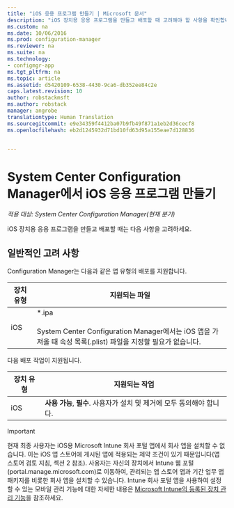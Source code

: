```yaml
---
title: "iOS 응용 프로그램 만들기 | Microsoft 문서"
description: "iOS 장치용 응용 프로그램을 만들고 배포할 때 고려해야 할 사항을 확인합니다."
ms.custom: na
ms.date: 10/06/2016
ms.prod: configuration-manager
ms.reviewer: na
ms.suite: na
ms.technology:
- configmgr-app
ms.tgt_pltfrm: na
ms.topic: article
ms.assetid: d5420109-6538-4430-9ca6-db352ee84c2e
caps.latest.revision: 10
author: robstackmsft
ms.author: robstack
manager: angrobe
translationtype: Human Translation
ms.sourcegitcommit: e9e34359f4412ba07b9fb49f871a1eb2d36cecf8
ms.openlocfilehash: eb2d1245932d71bd10fd63d95a155eae7d128836


---
```

# <a name="create-ios-applications-with-system-center-configuration-manager"></a>System Center Configuration Manager에서 iOS 응용 프로그램 만들기

*적용 대상: System Center Configuration Manager(현재 분기)*

iOS 장치용 응용 프로그램을 만들고 배포할 때는 다음 사항을 고려하세요.  

## <a name="general-considerations"></a>일반적인 고려 사항  
 Configuration Manager는 다음과 같은 앱 유형의 배포를 지원합니다.  

|장치 유형|지원되는 파일|  
|-----------------|---------------------|  
|iOS|*.ipa<br /><br /> System Center Configuration Manager에서는 iOS 앱을 가져올 때 속성 목록(.plist) 파일을 지정할 필요가 없습니다.|  

 다음 배포 작업이 지원됩니다.  

|장치 유형|지원되는 작업|  
|-----------------|-----------------------|  
|iOS|**사용 가능**, **필수**. 사용자가 설치 및 제거에 모두 동의해야 합니다.

> [!IMPORTANT]  
>  현재 최종 사용자는 iOS용 Microsoft Intune 회사 포털 앱에서 회사 앱을 설치할 수 없습니다. 이는 iOS 앱 스토어에 게시된 앱에 적용되는 제약 조건이 있기 때문입니다(앱 스토어 검토 지침, 섹션 2 참조). 사용자는 자신의 장치에서 Intune 웹 포털(portal.manage.microsoft.com)로 이동하여, 관리되는 앱 스토어 앱과 기간 업무 앱 패키지를 비롯한 회사 앱을 설치할 수 있습니다. Intune 회사 포털 앱을 사용하여 설정할 수 있는 모바일 관리 기능에 대한 자세한 내용은 [Microsoft Intune의 등록된 장치 관리 기능](https://technet.microsoft.com/library/dn600287.aspx)을 참조하세요.  



<!--HONumber=Dec16_HO3-->


